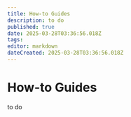```yaml
---
title: How-to Guides
description: to do
published: true
date: 2025-03-28T03:36:56.018Z
tags: 
editor: markdown
dateCreated: 2025-03-28T03:36:56.018Z
---
```


# How-to Guides
to do